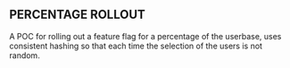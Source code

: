 ## PERCENTAGE ROLLOUT

A POC for rolling out a feature flag for a percentage of the userbase, uses consistent hashing so that each time the selection of the users is not random.